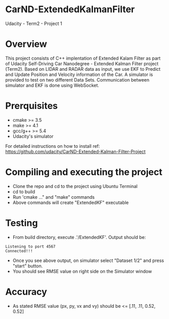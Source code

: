 # CarND-ExtendedKalmanFilter
Udacity - Term2 - Project 1

# Overview

This project consists of C++ implentation of Extended Kalam Filter as part of Udacity Self-Driving Car Nanodegree - Extended Kalman Filter project (Term2). Based on LIDAR and RADAR data as input, we use EKF to Predict and Update Position and Velocity information of the Car. A simulator is provided to test on two different Data Sets. Communication between simulator and EKF is done using WebSocket.

# Prerquisites

- cmake >= 3.5
- make >= 4.1
- gcc/g++ >= 5.4
- Udacity's simulator

For detailed instructions on how to install ref: https://github.com/udacity/CarND-Extended-Kalman-Filter-Project

# Compiling and executing the project

- Clone the repo and cd to the project using Ubuntu Terminal
- cd to build 
- Run 'cmake ..." and "make" commands
- Above commands will create "ExtendedKF" executable

# Testing
- From build directory, execute .'/ExtendedKF'. Output should be:

```
Listening to port 4567
Connected!!!
```

- Once you see above output, on simulator select "Dataset 1/2" and press "start" button.
- You should see RMSE value on right side on the Simulator window

# Accuracy
- As stated RMSE value (px, py, vx and vy) should be <= [.11, .11, 0.52, 0.52]

